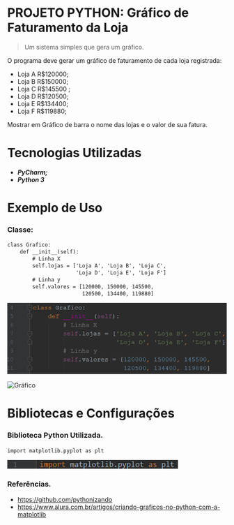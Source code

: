 # PROJETO PYTHON: Gráfico de Faturamento da Loja

> Um sistema simples que gera um gráfico.

  O programa deve gerar um gráfico de faturamento de cada loja registrada:
- Loja A R$120000;
- Loja B R$150000;
- Loja C R$145500 ;
- Loja D R$120500;
- Loja E R$134400;
- Loja F R$119880;

Mostrar em Gráfico de barra o nome das lojas e o valor de sua fatura.
# Tecnologias Utilizadas
* **_PyCharm;_**
* **_Python 3_**

# Exemplo de Uso

### Classe:
```
class Grafico:
    def __init__(self):
        # Linha X
        self.lojas = ['Loja A', 'Loja B', 'Loja C',
                      'Loja D', 'Loja E', 'Loja F']
        # Linha y
        self.valores = [120000, 150000, 145500,
                        120500, 134400, 119880]
```
![Valores do Gráfico](https://github.com/ThiagoLozano/Grafico-de-Faturamento-da-Loja/blob/master/Screenshot/Classe.PNG)

![Gráfico](https://github.com/ThiagoLozano/Grafico-de-Faturamento-da-Loja/blob/master/Screenshot/gr%C3%A1fico.PNG)

# Bibliotecas e Configurações

### Biblioteca Python Utilizada.

```
import matplotlib.pyplot as plt
```
![Biblioteca](https://github.com/ThiagoLozano/Grafico-de-Faturamento-da-Loja/blob/master/Screenshot/Biblioteca.PNG)


### Referências.
* https://github.com/pythonizando
* https://www.alura.com.br/artigos/criando-graficos-no-python-com-a-matplotlib
